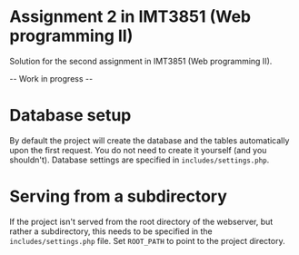 Assignment 2 in IMT3851 (Web programming II)
===
Solution for the second assignment in IMT3851 (Web programming II).

-- Work in progress --

# Database setup
By default the project will create the database and the tables automatically
upon the first request. You do not need to create it yourself (and you shouldn't).
Database settings are specified in `includes/settings.php`.

# Serving from a subdirectory
If the project isn't served from the root directory of the webserver, but
rather a subdirectory, this needs to be specified in the `includes/settings.php`
file. Set `ROOT_PATH` to point to the project directory.